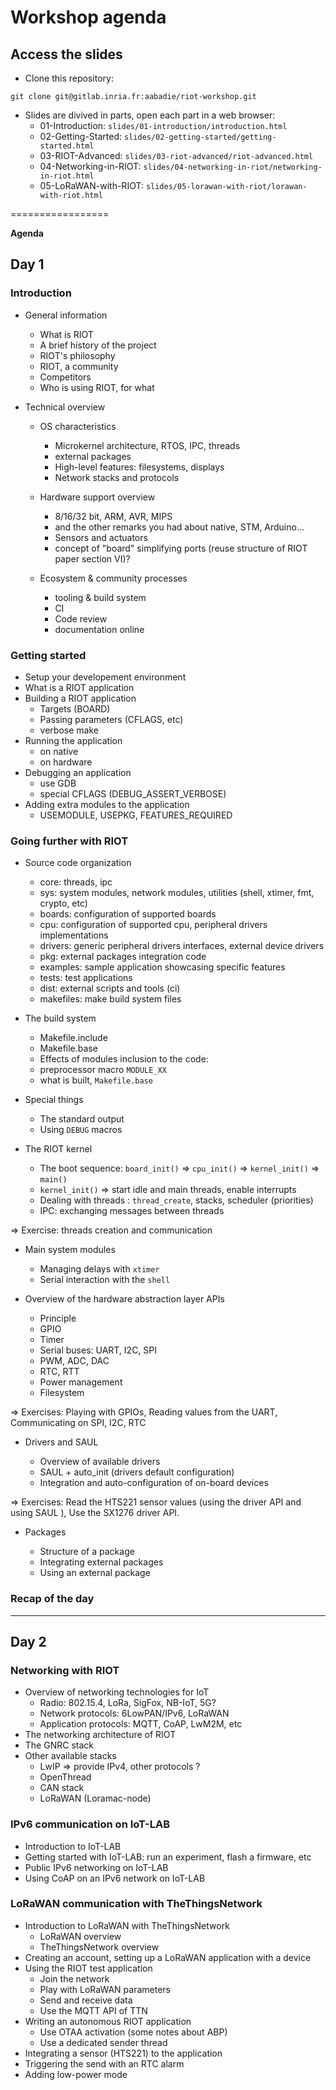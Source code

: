 # Workshop agenda

## Access the slides

- Clone this repository:
```
git clone git@gitlab.inria.fr:aabadie/riot-workshop.git
```
- Slides are divived in parts, open each part in a web browser:
  - 01-Introduction: `slides/01-introduction/introduction.html`
  - 02-Getting-Started: `slides/02-getting-started/getting-started.html`
  - 03-RIOT-Advanced: `slides/03-riot-advanced/riot-advanced.html`
  - 04-Networking-in-RIOT: `slides/04-networking-in-riot/networking-in-riot.html`
  - 05-LoRaWAN-with-RIOT: `slides/05-lorawan-with-riot/lorawan-with-riot.html`

=================

**Agenda**

## Day 1

### Introduction

- General information

  - What is RIOT
  - A brief history of the project
  - RIOT's philosophy
  - RIOT, a community
  - Competitors
  - Who is using RIOT, for what

- Technical overview

  - OS characteristics
    - Microkernel architecture, RTOS, IPC, threads
    - external packages
    - High-level features: filesystems, displays
    - Network stacks and protocols

  - Hardware support overview
    - 8/16/32 bit, ARM, AVR, MIPS
    - and the other remarks you had about native, STM, Arduino...
    - Sensors and actuators
    - concept of "board" simplifying ports (reuse structure of RIOT paper section VI)?

  - Ecosystem & community processes
    - tooling & build system
    - CI
    - Code review
    - documentation online

### Getting started

- Setup your developement environment
- What is a RIOT application
- Building a RIOT application
  - Targets (BOARD)
  - Passing parameters (CFLAGS, etc)
  - verbose make
- Running the application
  - on native
  - on hardware
- Debugging an application
  - use GDB
  - special CFLAGS (DEBUG_ASSERT_VERBOSE)
- Adding extra modules to the application
  - USEMODULE, USEPKG, FEATURES_REQUIRED

### Going further with RIOT

- Source code organization
  - core: threads, ipc
  - sys: system modules, network modules, utilities (shell, xtimer, fmt, crypto, etc)
  - boards: configuration of supported boards
  - cpu: configuration of supported cpu, peripheral drivers implementations
  - drivers: generic peripheral drivers interfaces, external device drivers
  - pkg: external packages integration code
  - examples: sample application showcasing specific features
  - tests: test applications
  - dist: external scripts and tools (ci)
  - makefiles: make build system files

- The build system
  - Makefile.include
  - Makefile.base
  - Effects of modules inclusion to the code:
  - preprocessor macro `MODULE_XX`
  - what is built, `Makefile.base`

- Special things
  - The standard output
  - Using `DEBUG` macros

- The RIOT kernel

  - The boot sequence: `board_init()` => `cpu_init()` => `kernel_init()` => `main()`
  - `kernel_init()` => start idle and main threads, enable interrupts
  - Dealing with threads : `thread_create`, stacks, scheduler (priorities)
  - IPC: exchanging messages between threads

=> Exercise: threads creation and communication

- Main system modules

  - Managing delays with `xtimer`
  - Serial interaction with the `shell`

- Overview of the hardware abstraction layer APIs

  - Principle
  - GPIO
  - Timer
  - Serial buses: UART, I2C, SPI
  - PWM, ADC, DAC
  - RTC, RTT
  - Power management
  - Filesystem

=> Exercises: Playing with GPIOs, Reading values from the UART,
Communicating on SPI, I2C, RTC

- Drivers and SAUL

  - Overview of available drivers
  - SAUL + auto_init (drivers default configuration)
  - Integration and auto-configuration of on-board devices

=> Exercises: Read the HTS221 sensor values (using the driver API and
using SAUL ), Use the SX1276 driver API.

- Packages

  - Structure of a package
  - Integrating external packages
  - Using an external package

### Recap of the day

-------------------------------------

## Day 2

### Networking with RIOT

- Overview of networking technologies for IoT
  - Radio: 802.15.4, LoRa, SigFox, NB-IoT, 5G?
  - Network protocols: 6LowPAN/IPv6, LoRaWAN
  - Application protocols: MQTT, CoAP, LwM2M, etc
- The networking architecture of RIOT
- The GNRC stack
- Other available stacks
  - LwIP => provide IPv4, other protocols ?
  - OpenThread
  - CAN stack
  - LoRaWAN (Loramac-node)

### IPv6 communication on IoT-LAB

- Introduction to IoT-LAB
- Getting started with IoT-LAB: run an experiment, flash a firmware, etc
- Public IPv6 networking on IoT-LAB
- Using CoAP on an IPv6 network on IoT-LAB

### LoRaWAN communication with TheThingsNetwork

- Introduction to LoRaWAN with TheThingsNetwork
  - LoRaWAN overview
  - TheThingsNetwork overview
- Creating an account, setting up a LoRaWAN application with a device
- Using the RIOT test application
  - Join the network
  - Play with LoRaWAN parameters
  - Send and receive data
  - Use the MQTT API of TTN
- Writing an autonomous RIOT application
  - Use OTAA activation (some notes about ABP)
  - Use a dedicated sender thread
- Integrating a sensor (HTS221) to the application
- Triggering the send with an RTC alarm
- Adding low-power mode
